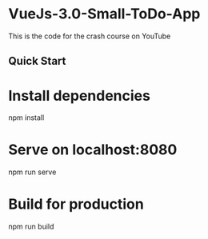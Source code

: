 # VueJs-3.0-Small-ToDo-App

This is the code for the crash course on YouTube

## Quick Start

# Install dependencies
npm install

# Serve on localhost:8080
npm run serve

# Build for production
npm run build
